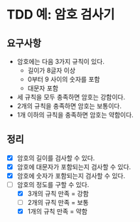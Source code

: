 # TDD 예: 암호 검사기

## 요구사항

- 암호에는 다음 3가지 규칙이 있다.
  - 길이가 8글자 이상
  - 0부터 9 사이의 숫자를 포함
  - 대문자 포함
- 세 규칙을 모두 충족하면 암호는 강함이다.
- 2개의 규칙을 충족하면 암호는 보통이다.
- 1개 이하의 규칙을 충족하면 암호는 약함이다.

## 정리

- [x] 암호의 길이를 검사할 수 있다.
- [X] 암호에 대문자가 포함되는지 검사할 수 있다. 
- [X] 암호에 숫자가 포함되는지 검사할 수 있다.
- [ ] 암호의 정도를 구할 수 있다.
  - [X] 3개의 규칙 만족 = 강함
  - [ ] 2개의 규칙 만족 = 보통
  - [X] 1개의 규칙 만족 = 약함
